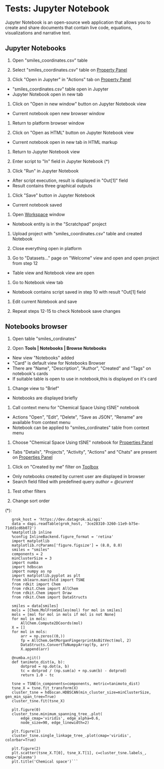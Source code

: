 <!-- TITLE: Tests: Jupyter Notebook -->
<!-- SUBTITLE: -->

# Tests: Jupyter Notebook

Jupyter Notebook is an open-source web application that allows you to create and share documents that contain live code,
equations, visualizations and narrative text.

## Jupyter Notebooks

1. Open "smiles_coordinates.csv" table

1. Select "smiles_coordinates.csv" table on [Property Panel](../datagrok/navigation.md#properties)

1. Click "Open in Jupyter" in "Actions" tab on [Property Panel](../datagrok/navigation.md#properties)

* "smiles_coordinates.csv" table open in Jupyter
* Jupyter Notebook open in new tab

1. Click on "Open in new window" button on Jupyter Notebook view

* Current notebook open new browser window

1. Return to platform browser window

1. Click on "Open as HTML" button on Jupyter Notebook view

* Current notebook open in new tab in HTML markup

1. Return to Jupyter Notebook view

1. Enter script to "In" field in Jupyter Notebook (*)

1. Click "Run" in Jupyter Notebook

* After script execution, result is displayed in "Out\[1\]" field
* Result contains three graphical outputs

1. Click "Save" button in Jupyter Notebook

* Current notebook saved

1. Open [Workspace](../datagrok/workspace.md) window

* Notebook entity is in the "Scratchpad" project

1. Upload project with "smiles_coordinates.csv" table and created Notebook

1. Close everything open in platform

1. Go to "Datasets..." page on "Welcome" view and open and open project from step 12

* Table view and Notebook view are open

1. Go to Notebook view tab

* Notebook contains script saved in step 10 with result "Out\[1\] field

1. Edit current Notebook and save

1. Repeat steps 12-15 to check Notebook save changes

## Notebooks browser

1. Open table "smiles_cordinates"

1. Open **Tools | Notebooks | Browse Notebooks**

* New view "Notebooks" added
* "Card" is default view for Notebooks Browser
* There are "Name", "Description", "Author", "Created" and "Tags" on notebook's cards
* If suitable table is open to use in notebook,this is displayed on it's card

1. Change view to "Brief"

* Notebooks are displayed briefly

1. Call context menu for "Chemical Space Using tSNE" notebook

* Actions "Open", "Edit", "Delete", "Save as JSON", "Rename" are available from context menu
* Notebook can be applied to "smiles_cordinates" table from context menu

1. Choose "Chemical Space Using tSNE" notebook for [Properties Panel](../datagrok/navigation.md#properties)

* Tabs "Details", "Projects", "Activity", "Actions" and "Chats" are present
  on [Properties Panel](../datagrok/navigation.md#properties)

1. Click on "Created by me" filter on [Toolbox](../datagrok/navigation.md#toolbox)

* Only notebooks created by current user are displayed in browser
* Search field filled with predefined query *author = @current*

1. Test other filters

1. Change sort order

(*):

```import datagrok.api as dapi
   grok_host = 'https://dev.datagrok.ai/api'
   data = dapi.readTable(grok_host, '3ce28310-3260-11e9-b75e-71dd1cd6b072')
   %matplotlib inline
   %config InlineBackend.figure_format = 'retina'
   import matplotlib
   matplotlib.rcParams['figure.figsize'] = (8.0, 8.0)
   smiles = "smiles"
   components = 2
   minClusterSize = 3
   import numba
   import hdbscan
   import numpy as np
   import matplotlib.pyplot as plt
   from sklearn.manifold import TSNE
   from rdkit import Chem
   from rdkit.Chem import AllChem
   from rdkit.Chem import Draw
   from rdkit.Chem import DataStructs

   smiles = data[smiles]
   mols = [Chem.MolFromSmiles(mol) for mol in smiles]
   mols = [mol for mol in mols if mol is not None]
   for mol in mols:
       AllChem.Compute2DCoords(mol)
   X = []
   for mol in mols:
       arr = np.zeros((0,))
       fp = AllChem.GetMorganFingerprintAsBitVect(mol, 2)
       DataStructs.ConvertToNumpyArray(fp, arr)
       X.append(arr)

   @numba.njit()
   def tanimoto_dist(a, b):
       dotprod = np.dot(a, b)
       tc = dotprod / (np.sum(a) + np.sum(b) - dotprod)
       return 1.0 - tc

   tsne = TSNE(n_components=components, metric=tanimoto_dist)
   tsne_X = tsne.fit_transform(X)
   cluster_tsne = hdbscan.HDBSCAN(min_cluster_size=minClusterSize, gen_min_span_tree=True)
   cluster_tsne.fit(tsne_X)

   plt.figure(0)
   cluster_tsne.minimum_spanning_tree_.plot(
       edge_cmap='viridis', edge_alpha=0.6,
       node_size=90, edge_linewidth=2)

   plt.figure(1)
   cluster_tsne.single_linkage_tree_.plot(cmap='viridis', colorbar=True)

   plt.figure(2)
   plt.scatter(tsne_X.T[0], tsne_X.T[1], c=cluster_tsne.labels_, cmap='plasma')
   plt.title('Chemical space')```
